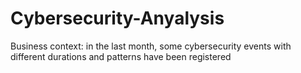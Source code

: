 # Cybersecurity-Anyalysis
Business context: in the last month, some cybersecurity events with different durations and patterns have been registered
